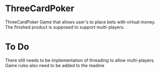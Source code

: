 # ThreeCardPoker
ThreeCardPoker Game that allows user's to place bets with virtual money. The finished product is supposed to support multi-players. 

# To Do
There still needs to be implementation of threading to allow multi-players. Game rules also need to be added to the readme
